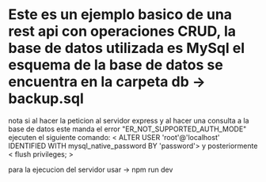 # Este es un ejemplo basico de una rest api con operaciones CRUD, la base de datos utilizada es MySql el esquema de la base de datos se encuentra en la carpeta db -> backup.sql 

nota si al hacer la peticion al servidor express y al hacer una consulta a la base de datos este manda el error "ER_NOT_SUPPORTED_AUTH_MODE" ejecuten el siguiente comando:
  < ALTER USER 'root'@'localhost' IDENTIFIED WITH mysql_native_password BY 'password'> 
y posteriormente 
  < flush privileges; >

para la ejecucion del servidor usar ->  npm run dev
